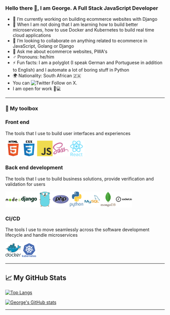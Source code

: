 ### Hello there 👋, I am George. A Full Stack JavaScript Developer

<!--
**V-FOR-VEND3TTA/V-FOR-VEND3TTA** is a ✨ _special_ ✨ repository because its `README.md` (this file) appears on your GitHub profile.
-->
- 🔭 I’m currently working on building ecommerce websites with Django
- 🌱 When I am not doing that I am learning how to build better microservices, how to use Docker and Kubernetes to build real time cloud applications
- 👯 I’m looking to collaborate on anything related to ecommerce in JavaScript, Golang or Django
- 💬 Ask me about ecommerce websites, PWA's
- ♂️ Pronouns: he/him
- ⚡ Fun facts: I am a polyglot (I speak German and Portuguese in addition to English) and I automate a lot of boring stuff in Python
- 🌍 Nationality: South African 🇿🇦
- You can ![Twitter Follow](https://img.shields.io/twitter/follow/imgeorgebest?style=social) on X.
- I am open for work 💼💻

---

### 🧰 My toolbox 

### Front end
The tools that I use to build user interfaces and experiences
<!--HTML-->
<img src="https://github.com/devicons/devicon/blob/master/icons/html5/html5-original-wordmark.svg" width="50" height="50"><!--CSS--><img src="https://github.com/devicons/devicon/blob/master/icons/css3/css3-original-wordmark.svg" width="50" height="50"><!--JavaScript--><img src="https://github.com/devicons/devicon/blob/master/icons/javascript/javascript-original.svg" width="50" height="50"><img src="https://github.com/devicons/devicon/blob/master/icons/sass/sass-original.svg" width="50" height="50"><img src="https://github.com/devicons/devicon/blob/master/icons/react/react-original-wordmark.svg" width="50" height="50">

### Back end development
The tools that I use to build business solutions, provide verification and validation for users
<!--Node-->
<img src="https://github.com/devicons/devicon/blob/master/icons/nodejs/nodejs-original-wordmark.svg" width="50" height="50"><!--Django--><img src="https://github.com/devicons/devicon/blob/master/icons/django/django-plain-wordmark.svg" width="50" height="50"><!--Golang--><img src="https://github.com/devicons/devicon/blob/master/icons/go/go-original.svg" width="50" height="50"><img src="https://github.com/devicons/devicon/blob/master/icons/php/php-original.svg" width="50" height="50"><img src="https://github.com/devicons/devicon/blob/master/icons/python/python-original-wordmark.svg" width="50" height="50"><img src="https://github.com/devicons/devicon/blob/master/icons/mysql/mysql-original-wordmark.svg" width="50" height="50"><img src="https://github.com/devicons/devicon/blob/master/icons/mongodb/mongodb-original-wordmark.svg" width="50" height="50"><img src="https://github.com/devicons/devicon/blob/master/icons/socketio/socketio-original-wordmark.svg" width="50" height="50">

### CI/CD
The tools I use to move seamlessly across the software development lifecycle and handle microservices
<!--Docker-->
<img src="https://github.com/devicons/devicon/blob/master/icons/docker/docker-original-wordmark.svg" width="50" height="50"><!--Kubernetes--><img src="https://github.com/devicons/devicon/blob/master/icons/kubernetes/kubernetes-plain-wordmark.svg" width="50" height="50">

---

## &#x1f4c8; My GitHub Stats

[![Top Langs](https://github-readme-stats.vercel.app/api/top-langs/?username=V-FOR-VEND3TTA&hide=java,html,css&theme=radical)](https://github.com/anuraghazra/github-readme-stats)

[![George's GitHub stats](https://github-readme-stats.vercel.app/api?username=V-FOR-VEND3TTA&theme=radical)](https://github.com/anuraghazra/github-readme-stats)

---
